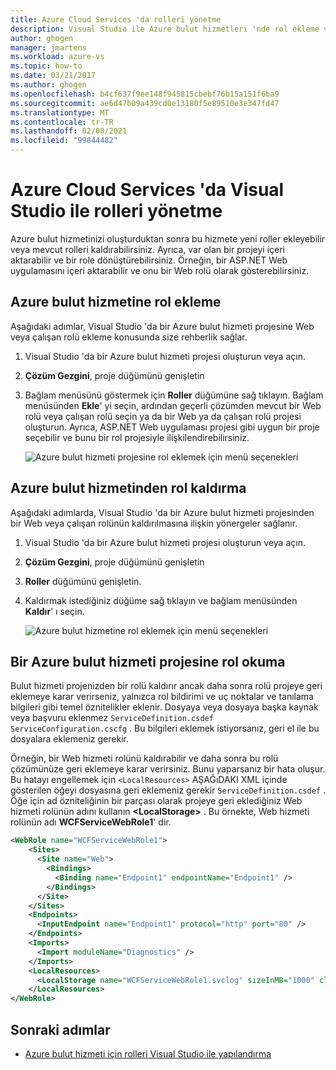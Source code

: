 ```yaml
---
title: Azure Cloud Services 'da rolleri yönetme
description: Visual Studio ile Azure bulut hizmetleri 'nde rol ekleme ve kaldırma hakkında bilgi edinin.
author: ghogen
manager: jmartens
ms.workload: azure-vs
ms.topic: how-to
ms.date: 03/21/2017
ms.author: ghogen
ms.openlocfilehash: b4cf637f9ee148f945815cbebf76b15a151f6ba9
ms.sourcegitcommit: ae6d47b09a439cd0e13180f5e89510e3e347fd47
ms.translationtype: MT
ms.contentlocale: tr-TR
ms.lasthandoff: 02/08/2021
ms.locfileid: "99844482"
---
```

# <a name="managing-roles-in-azure-cloud-services-with-visual-studio"></a>Azure Cloud Services 'da Visual Studio ile rolleri yönetme
Azure bulut hizmetinizi oluşturduktan sonra bu hizmete yeni roller ekleyebilir veya mevcut rolleri kaldırabilirsiniz. Ayrıca, var olan bir projeyi içeri aktarabilir ve bir role dönüştürebilirsiniz. Örneğin, bir ASP.NET Web uygulamasını içeri aktarabilir ve onu bir Web rolü olarak gösterebilirsiniz.

## <a name="adding-a-role-to-an-azure-cloud-service"></a>Azure bulut hizmetine rol ekleme
Aşağıdaki adımlar, Visual Studio 'da bir Azure bulut hizmeti projesine Web veya çalışan rolü ekleme konusunda size rehberlik sağlar.

1. Visual Studio 'da bir Azure bulut hizmeti projesi oluşturun veya açın.

1. **Çözüm Gezgini**, proje düğümünü genişletin

1. Bağlam menüsünü göstermek için **Roller** düğümüne sağ tıklayın. Bağlam menüsünden **Ekle**' yi seçin, ardından geçerli çözümden mevcut bir Web rolü veya çalışan rolü seçin ya da bir Web ya da çalışan rolü projesi oluşturun. Ayrıca, ASP.NET Web uygulaması projesi gibi uygun bir proje seçebilir ve bunu bir rol projesiyle ilişkilendirebilirsiniz.

   ![Azure bulut hizmeti projesine rol eklemek için menü seçenekleri](./media/vs-azure-tools-cloud-service-project-managing-roles/add-role.png)

## <a name="removing-a-role-from-an-azure-cloud-service"></a>Azure bulut hizmetinden rol kaldırma
Aşağıdaki adımlarda, Visual Studio 'da bir Azure bulut hizmeti projesinden bir Web veya çalışan rolünün kaldırılmasına ilişkin yönergeler sağlanır.

1. Visual Studio 'da bir Azure bulut hizmeti projesi oluşturun veya açın.

1. **Çözüm Gezgini**, proje düğümünü genişletin

1. **Roller** düğümünü genişletin.

1. Kaldırmak istediğiniz düğüme sağ tıklayın ve bağlam menüsünden **Kaldır**' ı seçin.

   ![Azure bulut hizmetine rol eklemek için menü seçenekleri](./media/vs-azure-tools-cloud-service-project-managing-roles/remove-role.png)

## <a name="readding-a-role-to-an-azure-cloud-service-project"></a>Bir Azure bulut hizmeti projesine rol okuma
Bulut hizmeti projenizden bir rolü kaldırır ancak daha sonra rolü projeye geri eklemeye karar verirseniz, yalnızca rol bildirimi ve uç noktalar ve tanılama bilgileri gibi temel öznitelikler eklenir. Dosyaya veya dosyaya başka kaynak veya başvuru eklenmez `ServiceDefinition.csdef` `ServiceConfiguration.cscfg` . Bu bilgileri eklemek istiyorsanız, geri el ile bu dosyalara eklemeniz gerekir.

Örneğin, bir Web hizmeti rolünü kaldırabilir ve daha sonra bu rolü çözümünüze geri eklemeye karar verirsiniz. Bunu yaparsanız bir hata oluşur. Bu hatayı engellemek için `<LocalResources>` AŞAĞıDAKI XML içinde gösterilen öğeyi dosyasına geri eklemeniz gerekir `ServiceDefinition.csdef` . Öğe için ad özniteliğinin bir parçası olarak projeye geri eklediğiniz Web hizmeti rolünün adını kullanın **\<LocalStorage>** . Bu örnekte, Web hizmeti rolünün adı **WCFServiceWebRole1**' dir.

```xml
<WebRole name="WCFServiceWebRole1">
    <Sites>
      <Site name="Web">
        <Bindings>
          <Binding name="Endpoint1" endpointName="Endpoint1" />
        </Bindings>
      </Site>
    </Sites>
    <Endpoints>
      <InputEndpoint name="Endpoint1" protocol="http" port="80" />
    </Endpoints>
    <Imports>
      <Import moduleName="Diagnostics" />
    </Imports>
    <LocalResources>
      <LocalStorage name="WCFServiceWebRole1.svclog" sizeInMB="1000" cleanOnRoleRecycle="false" />
    </LocalResources>
</WebRole>
```

## <a name="next-steps"></a>Sonraki adımlar
- [Azure bulut hizmeti için rolleri Visual Studio ile yapılandırma](vs-azure-tools-configure-roles-for-cloud-service.md)

